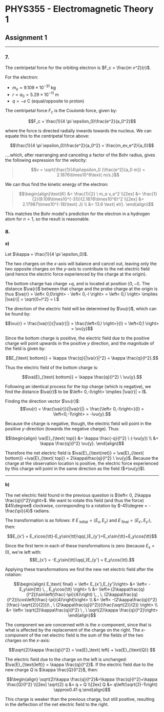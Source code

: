 # PHYS355 - Electromagnetic Theory 1
## Assignment 1
___

### 7.

The centripetal force for the orbiting electron is $F_c = \frac{m  v^2}{r}$.

For the electron:
- $m_e = 9.109\times10^{-31}\text{ kg}$
- $r = a_0 = 5.29\times10^{-11}\text{ m}$
- $q = -e\text{ C}$ (equal/opposite to proton)

The centripetal force $F_c$ is the Coulomb force, given by:

$$F_c = \frac{1}{4 \pi \epsilon_0}\frac{e^2}{a_0^2}$$

where the force is directed radially inwards towards the nucleus. We can equate this to the centripetal force above:

$$\frac{1}{4 \pi \epsilon_0}\frac{e^2}{a_0^2} = \frac{m_ev_e^2}{a_0}$$

....which, after rearranging and canceling a factor of the Bohr radius, gives the following expression for the velocity:

>$$v = \sqrt{\frac{1}{4\pi\epsilon_0 }\frac{e^2}{a_0 m}} = 2.1876\times10^6\text{ m/s.}$$

We can thus find the kinetic energy of the electron:

>$$\begin{align}\text{K} &= \frac{1}{2} \ m_e  v_e^2 \\[2ex] &= \frac{1}{2}(9.109\times10^{-31})(2.1876\times10^6)^2 \\[2ex] &= 2.17987\times10^{-18}\text{ J} \\ &= 13.6 \text{ eV}.  \end{align}$$

This matches the Bohr model's prediction for the electron in a hydrogen atom for $n=1$, so the result is reasonable. 


### 8.

#### a)

Let $\kappa = \frac{1}{4 \pi \epsilon_0}$.

The two charges on the $x$-axis will balance and cancel out, leaving only the two opposite charges on the $y$-axis to contribute to the net electric field (and hence the electric force experienced by the charge at the origin).

The bottom charge has charge $+q$, and is located at position $\left<0,  -l   \right>$. The distance $\va{r}$ between that charge and the probe charge at the origin is thus $\va{r} = \left< 0,0\right> - \left< 0,-l   \right> = \left< 0,l \right> \implies |\va{r}| = \sqrt{0+l^2} = l.$

The direction of the electric field will be determined by $\vu{r}$, which can be found by:

$$\vu{r} = \frac{\va{r}}{|\va{r}|} = \frac{\left<0,l \right>}{l} = \left<0,1 \right> = \vu{y}$$

Since the bottom charge is positive, the electric field due to the positive charge will point upwards in the positive $y$ direction, and the magnitude of the field is given by:

$$E_{\text{ bottom}} = \kappa \frac{q}{|\va{r}|^2} = \kappa \frac{q}{l^2}.$$

Thus the electric field of the bottom charge is:

$$\va{E}_{\text{ bottom}} = \kappa \frac{q}{l^2} \ \vu{y}.$$

Following an identical process for the top charge (which is negative), we find the distance $\va{r}$ to be $\left< 0,-l\right> \implies |\va{r}| = l$. 

Finding the direction vector $\vu{r}$:
$$\vu{r} = \frac{\va{r}}{|\va{r}|} = \frac{\left< 0,-l\right>}{l} = \left<0,-1\right> = -\vu{y}.$$

Because the charge is negative, though, the electric field will point in the positive $y$-direction (towards the negative charge). Thus:



$$\begin{align} \va{E}_{\text{ top}} &= \kappa \frac{-q}{l^2} \ (-\vu{y}) \\ &= \kappa \frac{q}{l^2} \vu{y}. \end{align}$$

Therefore the net electric field is $\va{E}_{\text{net}} = \va{E}_{\text{ bottom}} +\va{E}_{\text{ top}} = 2\kappa\frac{q}{l^2} \ \vu{y}$. Because the charge at the observation location is positive, the electric force experienced by this charge will point in the same direction as the field ($+\vu{y}$). 
___

#### b)

The net electric field found in the previous question is $\left< 0, 2\kappa \frac{q}{l^2}\right>$. We want to rotate this field (and thus the force) $45\degree$ clockwise, corresponding to a rotation by $-45\degree = -\frac{\pi}{4}$ radians. 

The transformation is as follows: if $E_\text{ initial} = \left<E_x,E_y\right>$ and $E_\text{ final} = \left<E_{x'},E_{y'}\right>$, then:

$$E_{x'} = E_x\cos{\tt}-E_y\sin{\tt}\qq{,}E_{y'}=E_x\sin{\tt}+E_y\cos{\tt}$$

Since the first term in each of these transformations is zero (because $E_x=0$), we're left with:
$$E_{x'} = -E_y\sin{\tt}\qq{,}E_{y'} = E_y\cos{\tt}.$$

Applying these transformations we find the new net electric field after the rotation:

$$\begin{align} E_\text{ final} = \left< E_{x'},E_{y'}\right> &= \left< -E_y\sin{\tt} \, , E_y\cos{\tt} \right> \\ &= \left<-(2\kappa\frac{q}{l^2})\sin\left(\frac{-\pi}{4}\right) \, , \, (2\kappa\frac{q}{l^2})\cos\left(\frac{-\pi}{4}\right)\right> \\ &= \left< -(2\kappa\frac{q}{l^2}(\frac{-\sqrt{2}}{2}))\ , \ (2\kappa\frac{q}{l^2})(\frac{\sqrt{2}}{2}) \right> \\ &= \left< \sqrt{2}\kappa\frac{q}{l^2} \ , \ \sqrt{2}\kappa \frac{q}{l^2}\right> \end{align}$$

The component we are concerned with is the $x$-component, since that is what is affected by the replacement of the charge on the right. The $x$-component  of the net electric field is the sum of the fields of the two charges on the $x$-axis:

$$\sqrt{2}\kappa \frac{q}{l^2} = \va{E}_\text{ left} + \va{E}_{\text{Q}} $$

The electric field due to the charge on the left is unchanged: $\va{E}_{\text{left}} = \kappa \frac{q}{l^2}$. If the electric field due to the new charge $Q$ is $\kappa \frac{Q}{l^2}$, then:

$$\begin{align} \sqrt{2}\kappa \frac{q}{l^2}&=\kappa \frac{q}{l^2}+\kappa \frac{Q}{l^2}  \\[2ex] \sqrt{2} q &= q + Q \\[2ex] Q &= q\left(\sqrt{2}-1\right) \approx0.41 q.\end{align}$$

This charge is weaker than the previous charge, but still positive, resulting in the deflection of the net electric field to the right. 